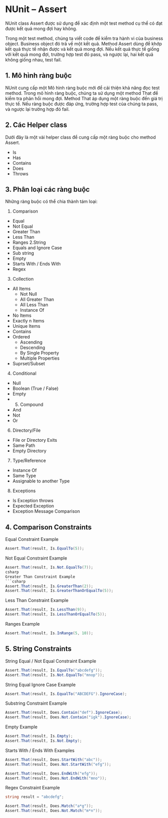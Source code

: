 NUnit – Assert 
=====================
NUnit class Assert được sử dụng để xác định một test method cụ thể có đạt được kết quả mong đợi hay không.

Trong một test method, chúng ta viết code để kiểm tra hành vi của business object. Business object đó trả về một kết quả. 
Method Assert dùng để khớp kết quả thực tế nhận được và kết quả mong đợi. Nếu kết quả thực tế giống với kết quả mong đợi, trường hợp test đó pass, và ngược lại,
hai kết quả không giống nhau, test fail.

## 1. Mô hình ràng buộc
NUnit cung cấp một Mô hình ràng buộc mới để cải thiện khả năng đọc test method. Trong mô hình ràng buộc, chúng ta sử dụng một method That để kiểm tra phản hồi mong đợi.
Method That áp dụng một ràng buộc đến giá trị thực tế. Nếu ràng buộc được đáp ứng, trường hợp test của chúng ta pass, và ngược lại trường hợp đó fail.

## 2. Các Helper class
Dưới đây là một vài helper class để cung cấp một ràng buộc cho method Assert.
- Is
- Has
- Contains
- Does
- Throws

## 3. Phân loại các ràng buộc
Những ràng buộc có thể chia thành tám loại:

1. Comparison
 - Equal
 - Not Equal
 - Greater Than
 - Less Than
 - Ranges
2.String
 - Equals and Ignore Case
 - Sub string
 - Empty
 - Starts With / Ends With
 - Regex
3. Collection
 - All Items
   + Not Null
   + All Greater Than
   + All Less Than
   + Instance Of
 - No Items
 - Exactly n Items
 - Unique Items
 - Contains
 - Ordered
   + Ascending
   + Descending
   + By Single Property
   + Multiple Properties
 - Suprset/Subset
4. Conditional
  - Null
  - Boolean (True / False)
  - Empty
  - 5. Compound
  - And
  - Not
  - Or
6. Directory/File
 - File or Directory Exits
 - Same Path
 - Empty Directory
7. Type/Reference
  - Instance Of
  - Same Type
  - Assignable to another Type
8. Exceptions
  - Is Exception throws
  - Expected Exception
  - Exception Message Comparison
  
## 4. Comparison Constraints
Equal Constraint Example
```csharp
Assert.That(result, Is.EqualTo(5));
```
Not Equal Constraint Example
```csharp
Assert.That(result, Is.Not.EqualTo(7));
csharp
Greater Than Constraint Example
```csharp
Assert.That(result, Is.GreaterThan(2));
Assert.That(result, Is.GreaterThanOrEqualTo(5));
```
Less Than Constraint Example
```csharp
Assert.That(result, Is.LessThan(9));
Assert.That(result, Is.LessThanOrEqualTo(5));
```
Ranges Example
```csharp
Assert.That(result, Is.InRange(5, 10));
```

## 5. String Constraints
String Equal / Not Equal Constraint Example
```csharp
Assert.That(result, Is.EqualTo("abcdefg"));
Assert.That(result, Is.Not.EqualTo("mnop"));
```
String Equal Ignore Case Example
```csharp
Assert.That(result, Is.EqualTo("ABCDEFG").IgnoreCase);
```
Substring Constraint Example
```csharp
Assert.That(result, Does.Contain("def").IgnoreCase);
Assert.That(result, Does.Not.Contain("igk").IgnoreCase);
```
Empty Example
```csharp
Assert.That(result, Is.Empty);
Assert.That(result, Is.Not.Empty);
```
Starts With / Ends With Examples
```csharp
Assert.That(result, Does.StartWith("abc"));
Assert.That(result, Does.Not.StartWith("efg"));

Assert.That(result, Does.EndWith("efg"));
Assert.That(result, Does.Not.EndWith("mno"));
```
Regex Constraint Example
```csharp
string result = "abcdefg";  

Assert.That(result, Does.Match("a*g"));
Assert.That(result, Does.Not.Match("m*n"));
```
